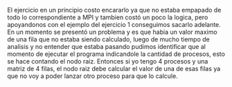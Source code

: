 El ejercicio en un principio costo encararlo ya que no estaba empapado de todo lo correspondiente a MPI y tambien costó un poco la logica, pero apoyandonos con el ejemplo del ejercicio 1 conseguimos sacarlo adelante. En un momento se presentó un problema y es que habia un valor maximo de una fila que no estaba siendo calculado, luego de mucho tiempo de analisis y no entender que estaba pasando pudimos identificar que al momento de ejecutar el programa indicandole la cantidad de procesos, esto se hace contando el nodo raiz. Entonces si yo tengo 4 procesos y una matriz de 4 filas, el nodo raiz debe calcular el valor de una de esas filas ya que no voy a poder lanzar otro proceso para que lo calcule.